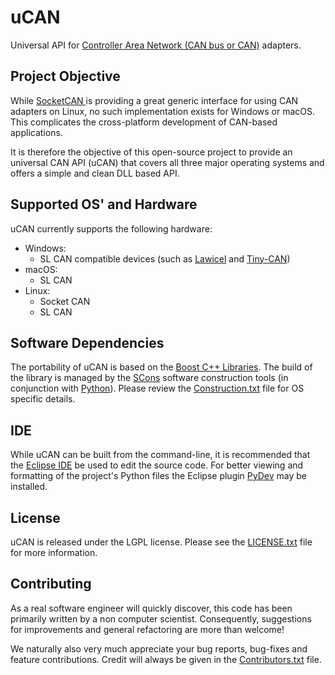 uCAN
=====

Universal API for [Controller Area Network (CAN bus or CAN)](https://en.wikipedia.org/wiki/CAN_bus) adapters.

## Project Objective

While [SocketCAN ](https://en.wikipedia.org/wiki/SocketCAN) is providing a great generic interface for using CAN adapters on Linux, no such implementation exists for Windows or macOS. This complicates the cross-platform development of CAN-based applications.

It is therefore the objective of this open-source project to provide an universal CAN API (uCAN) that covers all three major operating systems and offers a simple and clean DLL based API.

## Supported OS' and Hardware

uCAN currently supports the following hardware:
* Windows:
  * SL CAN compatible devices (such as [Lawicel](http://www.can232.com) and [Tiny-CAN](http://www.mhs-elektronik.de/))
* macOS:
  * SL CAN
* Linux:
  * Socket CAN
  * SL CAN

## Software Dependencies

The portability of uCAN is based on the [Boost C++ Libraries](http://www.boost.org/). The build of the library is managed by the [SCons](http://scons.org/) software construction tools (in conjunction with [Python](https://www.python.org/)). Please review the [Construction.txt](Construction.txt) file for OS specific details.

## IDE

While uCAN can be built from the command-line, it is recommended that the [Eclipse IDE](https://eclipse.org) be used to edit the source code. For better viewing and formatting of the project's Python files the Eclipse plugin [PyDev](http://www.pydev.org) may be installed.

## License

uCAN is released under the LGPL license. Please see the [LICENSE.txt](LICENSE.txt) file for more information.

## Contributing

As a real software engineer will quickly discover, this code has been primarily written by a non computer scientist. Consequently, suggestions for improvements and general refactoring are more than welcome!

We naturally also very much appreciate your bug reports, bug-fixes and feature contributions. Credit will always be given in the [Contributors.txt](Contributors.txt) file.
